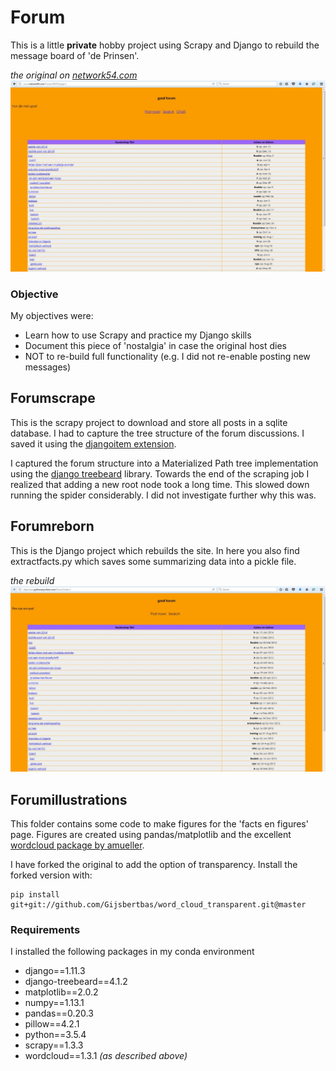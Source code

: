 # Forum #
This is a little **private** hobby project using Scrapy and Django to rebuild the message board of 'de Prinsen'. 

*the original on [network54.com](http://www.network54.com/)*
![Screenshot of the original](forumillustrations/forumoriginal.jpg)

### Objective ###
My objectives were:
* Learn how to use Scrapy and practice my Django skills
* Document this piece of 'nostalgia' in case the original host dies
* NOT to re-build full functionality (e.g. I did not re-enable posting new messages)

## Forumscrape ##
This is the scrapy project to download and store all posts in a sqlite database. I had to capture the tree structure of the forum discussions. I saved it using the [djangoitem extension](https://github.com/scrapy-plugins/scrapy-djangoitem).

I captured the forum structure into a Materialized Path tree implementation using the [django treebeard](https://pypi.python.org/pypi/django-treebeard) library. Towards the end of the scraping job I realized that adding a new root node took a long time. This slowed down running the spider considerably. I did not investigate further why this was.

## Forumreborn ##
This is the Django project which rebuilds the site. In here you also find extractfacts.py which saves some summarizing data into a pickle file.

*the rebuild*
![Screenshot of the rebuild](forumillustrations/forumreborn.jpg)

## Forumillustrations ##
This folder contains some code to make figures for the 'facts en figures' page. Figures are created using pandas/matplotlib and the excellent [wordcloud package by amueller](https://github.com/amueller/word_cloud).

I have forked the original to add the option of transparency. Install the forked version with:

    pip install git+git://github.com/Gijsbertbas/word_cloud_transparent.git@master

### Requirements ###
I installed the following packages in my conda environment
* django==1.11.3
* django-treebeard==4.1.2
* matplotlib==2.0.2
* numpy==1.13.1
* pandas==0.20.3
* pillow==4.2.1
* python==3.5.4
* scrapy==1.3.3
* wordcloud==1.3.1 *(as described above)*

